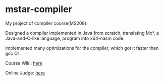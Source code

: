 # mstar-compiler
My project of compiler course(MS208).

Designed a compiler implemented in Java from scratch, translating Mx*, a Java-and-C-like language, program into x64-nasm code.

Implemented many optimizations for the compiler, which got it faster than gcc O1.

Course Wiki: [here](https://acm.sjtu.edu.cn/wiki/Compiler_2017)

Online Judge: [here](http://blacko.cn:6002/Compiler/)
